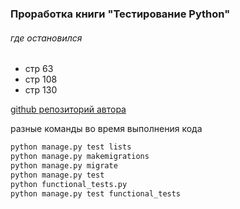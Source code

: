 ### Проработка книги "Тестирование Python"
###### где остановился
* стр 63
* стр 108
* стр 130



[github репозиторий автора](https://github.com/hjwp/book-example)



разные команды во время выполнения кода

```bash
python manage.py test lists
python manage.py makemigrations
python manage.py migrate
python manage.py test
python functional_tests.py
python manage.py test functional_tests

```